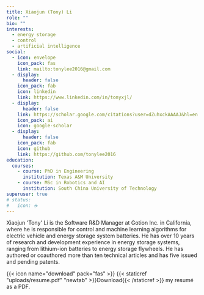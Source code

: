 ```yaml
---
title: Xiaojun (Tony) Li
role: ""
bio: ""
interests:
  - energy storage
  - control
  - artificial intelligence
social:
  - icon: envelope
    icon_pack: fas
    link: mailto:tonylee2016@gmail.com
  - display:
      header: false
    icon_pack: fab
    icon: linkedin
    link: https://www.linkedin.com/in/tonyxjl/
  - display:
      header: false
    link: https://scholar.google.com/citations?user=dZuhxckAAAAJ&hl=en
    icon_pack: ai
    icon: google-scholar
  - display:
      header: false
    icon_pack: fab
    icon: github
    link: https://github.com/tonylee2016
education:
  courses:
    - course: PhD in Engineering
      institution: Texas A&M University
    - course: MSc in Robotics and AI
      institution: South China University of Technology
superuser: true
# status:
#   icon: ☕️
---
```


Xiaojun 'Tony' Li is the Software R&D Manager at Gotion Inc. in California, where he is responsible for control and machine learning algorithms for electric vehicle and energy storage system batteries. He has over 10 years of research and development experience in energy storage systems, ranging from lithium-ion batteries to energy storage flywheels. He has authored or coauthored more than ten technical articles and has five issued and pending patents.

{{< icon name="download" pack="fas" >}} {{< staticref "uploads/resume.pdf" "newtab" >}}Download{{< /staticref >}} my resumé as a PDF.
